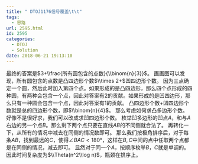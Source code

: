 ```yaml
---
title: " DTOJ1176信号覆盖\t\t"
tags:
  - 思路
url: 2595.html
id: 2595
categories:
  - DTOJ
  - Solution
date: 2018-06-21 19:13:10
---
```


最终的答案是$3+\\frac{所有圆包含的点数}{\\binom{n}{3}}$。 画画图可以发现，所有圆包含的点数是凸四边形个数$\\times 2+$凹四边形个数。 因为三点确定一个圆，然后此时加入第四个点。如果形成的是凸四边形，那么四个点形成的四种圆，有两种会包含一个点，因此对答案有$2$的贡献。如果形成的是凹四边形，那么只有一种圆会包含一个点，因此对答案有$1$的贡献。 凸四边形个数$+$凹四边形个数就是总的四边形个数，即$\\binom{n}{4}$。 那么考虑如何求凸多边形个数。 好像不是很好求，我们可以改成求凹四边形个数。 枚举凹多边形的凹点$A$，和与$A$右边的另一个点$B$。那么剩下两个点只要在直线$AB$的不同侧就合法了。 再转化一下，从所有的情况中减去在同侧的情况数即可。 那么我们按极角排序后，对于每条$AB$，找到最远的$C$，使得$∠BAC<180°$，这样在$B,C$中间的点中任取两个点都是在同侧的情况，减去即可。 显然对于同一个$A$，按顺序枚举$B$，$C$就是单调的。 因此时间复杂度为$\\Theta(n^2\\log n)$，瓶颈在排序上。